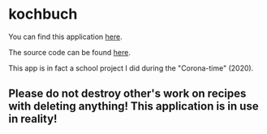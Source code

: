 # kochbuch

You can find this application [here](https://kochbuch-sebastian.herokuapp.com/). 

The source code can be found [here](https://github.com/SebastianThomas/vueServer). 

This app is in fact a school project I did during the "Corona-time" (2020). 

## Please do not destroy other's work on recipes with deleting anything! This application is in use in reality!
